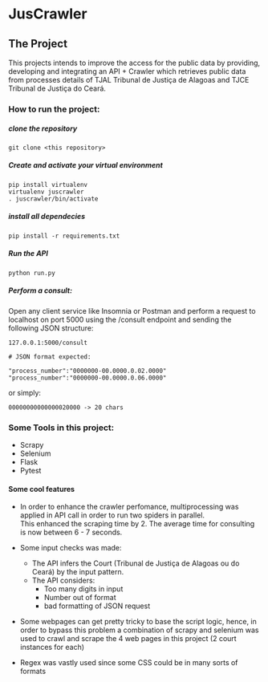 
# JusCrawler

## The Project

This projects intends to improve the access for the public data by providing, developing and integrating an API + Crawler which retrieves public data from processes details of TJAL Tribunal de Justiça de Alagoas and TJCE Tribunal de Justiça do Ceará.


### How to run the project:

##### clone the repository
``` 
git clone <this repository>
```
##### Create and activate your virtual environment

```
pip install virtualenv
virtualenv juscrawler
. juscrawler/bin/activate
```

##### install all dependecies

```
pip install -r requirements.txt
```

##### Run the API

``` 
python run.py
```
##### Perform a consult:

Open any client service like Insomnia or Postman and perform a request to localhost on port 5000 using the /consult endpoint and sending the following JSON structure: 

```
127.0.0.1:5000/consult

# JSON format expected:

"process_number":"0000000-00.0000.0.02.0000"
"process_number":"0000000-00.0000.0.06.0000"
```
or simply:
```
00000000000000020000 -> 20 chars
```
### Some Tools in this project:
- Scrapy
- Selenium
- Flask
- Pytest

#### Some cool features
- In order to enhance the crawler perfomance, multiprocessing was applied in API call in order to run two spiders in parallel.    
This enhanced the scraping time by 2. The average time for consulting is now between 6 - 7 seconds. 

- Some input checks was made: 
    - The API infers the Court (Tribunal de Justiça de Alagoas ou do Ceará) by the input pattern.
    - The API considers:
        - Too many digits in input
        - Number out of format
        - bad formatting of JSON request 
- Some webpages can get pretty tricky to base the script logic, hence, in order to bypass this problem a combination of scrapy and selenium was used to crawl and scrape the 4 web pages in this project (2 court instances for each)

- Regex was vastly used since some CSS could be in many sorts of formats
